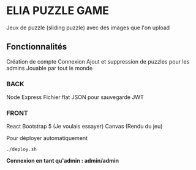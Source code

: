 # ELIA PUZZLE GAME

Jeux de puzzle (sliding puzzle) avec des images que l'on upload

## Fonctionnalités

Création de compte
Connexion
Ajout et suppression de puzzles pour les admins
Jouable par tout le monde

### BACK

Node
Express
Fichier flat JSON pour sauvegarde
JWT

### FRONT

React
Bootstrap 5 (Je voulais essayer)
Canvas (Rendu du jeu)

Pour déployer automatiquement

    ./deploy.sh

**Connexion en tant qu'admin : admin/admin**
